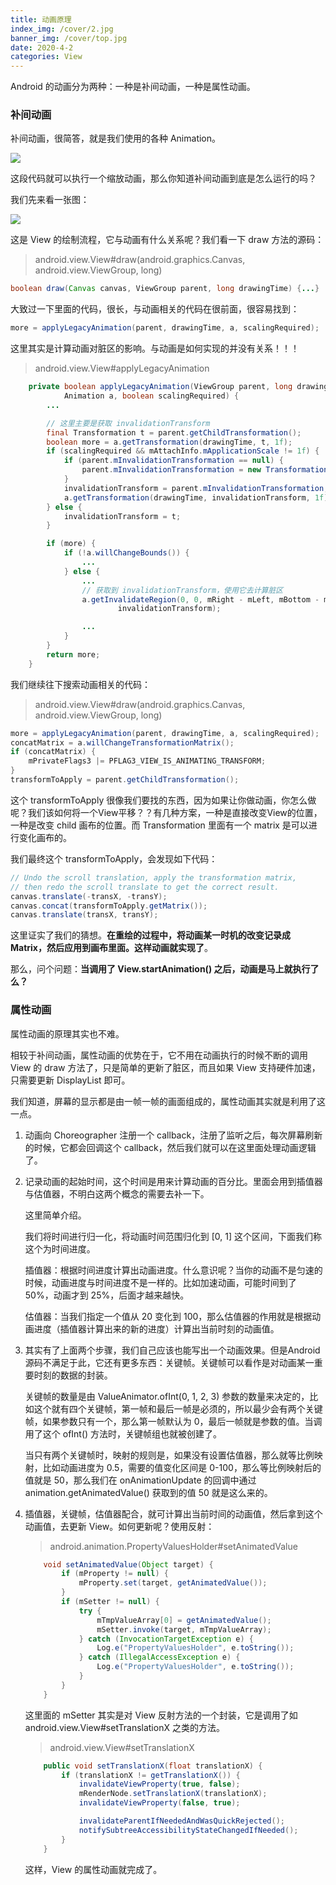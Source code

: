 ```yaml
---
title: 动画原理
index_img: /cover/2.jpg
banner_img: /cover/top.jpg
date: 2020-4-2
categories: View
---
```


Android 的动画分为两种：一种是补间动画，一种是属性动画。

### 补间动画

补间动画，很简答，就是我们使用的各种 Animation。

![](https://upload-images.jianshu.io/upload_images/1924341-e091160e76fc0dbe.png?imageMogr2/auto-orient/strip|imageView2/2/w/554/format/webp)

这段代码就可以执行一个缩放动画，那么你知道补间动画到底是怎么运行的吗？

我们先来看一张图：

![](https://upload-images.jianshu.io/upload_images/1924341-baa80bd0e507de89.png?imageMogr2/auto-orient/strip|imageView2/2/w/670/format/webp)

这是 View 的绘制流程，它与动画有什么关系呢？我们看一下 draw 方法的源码：

> android.view.View#draw(android.graphics.Canvas, android.view.ViewGroup, long)

```java
boolean draw(Canvas canvas, ViewGroup parent, long drawingTime) {...}
```

大致过一下里面的代码，很长，与动画相关的代码在很前面，很容易找到：

```java
more = applyLegacyAnimation(parent, drawingTime, a, scalingRequired);
```

这里其实是计算动画对脏区的影响。与动画是如何实现的并没有关系！！！

> android.view.View#applyLegacyAnimation

```java
    private boolean applyLegacyAnimation(ViewGroup parent, long drawingTime,
            Animation a, boolean scalingRequired) {
        ...

        // 这里主要是获取 invalidationTransform
        final Transformation t = parent.getChildTransformation();
        boolean more = a.getTransformation(drawingTime, t, 1f);
        if (scalingRequired && mAttachInfo.mApplicationScale != 1f) {
            if (parent.mInvalidationTransformation == null) {
                parent.mInvalidationTransformation = new Transformation();
            }
            invalidationTransform = parent.mInvalidationTransformation;
            a.getTransformation(drawingTime, invalidationTransform, 1f);
        } else {
            invalidationTransform = t;
        }

        if (more) {
            if (!a.willChangeBounds()) {
                ...
            } else {
                ...
                // 获取到 invalidationTransform，使用它去计算脏区
                a.getInvalidateRegion(0, 0, mRight - mLeft, mBottom - mTop, region,
                        invalidationTransform);

                ...
            }
        }
        return more;
    }

```

我们继续往下搜索动画相关的代码：

> android.view.View#draw(android.graphics.Canvas, android.view.ViewGroup, long)

```java
more = applyLegacyAnimation(parent, drawingTime, a, scalingRequired);
concatMatrix = a.willChangeTransformationMatrix();
if (concatMatrix) {
    mPrivateFlags3 |= PFLAG3_VIEW_IS_ANIMATING_TRANSFORM;
}
transformToApply = parent.getChildTransformation();
```

这个 transformToApply 很像我们要找的东西，因为如果让你做动画，你怎么做呢？我们该如何将一个View平移？？有几种方案，一种是直接改变View的位置，一种是改变 child 画布的位置。而 Transformation 里面有一个 matrix 是可以进行变化画布的。

我们最终这个 transformToApply，会发现如下代码：

```java
// Undo the scroll translation, apply the transformation matrix,
// then redo the scroll translate to get the correct result.
canvas.translate(-transX, -transY);
canvas.concat(transformToApply.getMatrix());
canvas.translate(transX, transY);
```

这里证实了我们的猜想。**在重绘的过程中，将动画某一时机的改变记录成 Matrix，然后应用到画布里面。这样动画就实现了**。

那么，问个问题：**当调用了 View.startAnimation() 之后，动画是马上就执行了么？**



### 属性动画

属性动画的原理其实也不难。

相较于补间动画，属性动画的优势在于，它不用在动画执行的时候不断的调用 View 的 draw 方法了，只是简单的更新了脏区，而且如果 View 支持硬件加速，只需要更新 DisplayList 即可。

我们知道，屏幕的显示都是由一帧一帧的画面组成的，属性动画其实就是利用了这一点。

1. 动画向 Choreographer 注册一个 callback，注册了监听之后，每次屏幕刷新的时候，它都会回调这个 callback，然后我们就可以在这里面处理动画逻辑了。

2. 记录动画的起始时间，这个时间是用来计算动画的百分比。里面会用到插值器与估值器，不明白这两个概念的需要去补一下。

   这里简单介绍。

   我们将时间进行归一化，将动画时间范围归化到 [0, 1] 这个区间，下面我们称这个为时间进度。

   插值器：根据时间进度计算出动画进度。什么意识呢？当你的动画不是匀速的时候，动画进度与时间进度不是一样的。比如加速动画，可能时间到了 50%，动画才到 25%，后面才越来越快。

   估值器：当我们指定一个值从 20 变化到 100，那么估值器的作用就是根据动画进度（插值器计算出来的新的进度）计算出当前时刻的动画值。

3. 其实有了上面两个步骤，我们自己应该也能写出一个动画效果。但是Android源码不满足于此，它还有更多东西：关键帧。关键帧可以看作是对动画某一重要时刻的数据的封装。

   关键帧的数量是由 ValueAnimator.ofInt(0, 1, 2, 3) 参数的数量来决定的，比如这个就有四个关键帧，第一帧和最后一帧是必须的，所以最少会有两个关键帧，如果参数只有一个，那么第一帧默认为 0，最后一帧就是参数的值。当调用了这个 ofInt() 方法时，关键帧组也就被创建了。

   当只有两个关键帧时，映射的规则是，如果没有设置估值器，那么就等比例映射，比如动画进度为 0.5，需要的值变化区间是 0-100，那么等比例映射后的值就是 50，那么我们在 onAnimationUpdate 的回调中通过 animation.getAnimatedValue() 获取到的值 50 就是这么来的。

4. 插值器，关键帧，估值器配合，就可计算出当前时间的动画值，然后拿到这个动画值，去更新 View。如何更新呢？使用反射：

   > android.animation.PropertyValuesHolder#setAnimatedValue

   ```java
       void setAnimatedValue(Object target) {
           if (mProperty != null) {
               mProperty.set(target, getAnimatedValue());
           }
           if (mSetter != null) {
               try {
                   mTmpValueArray[0] = getAnimatedValue();
                   mSetter.invoke(target, mTmpValueArray);
               } catch (InvocationTargetException e) {
                   Log.e("PropertyValuesHolder", e.toString());
               } catch (IllegalAccessException e) {
                   Log.e("PropertyValuesHolder", e.toString());
               }
           }
       }
   ```

   这里面的 mSetter 其实是对 View 反射方法的一个封装，它是调用了如 android.view.View#setTranslationX 之类的方法。

   > android.view.View#setTranslationX

   ```java
       public void setTranslationX(float translationX) {
           if (translationX != getTranslationX()) {
               invalidateViewProperty(true, false);
               mRenderNode.setTranslationX(translationX);
               invalidateViewProperty(false, true);
   
               invalidateParentIfNeededAndWasQuickRejected();
               notifySubtreeAccessibilityStateChangedIfNeeded();
           }
       }
   ```

   这样，View 的属性动画就完成了。

